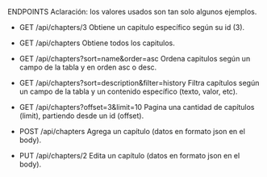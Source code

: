 ENDPOINTS
Aclaración: los valores usados son tan solo algunos ejemplos.

- GET /api/chapters/3 
    Obtiene un capitulo específico según su id (3).

- GET /api/chapters 
    Obtiene todos los capitulos.

- GET /api/chapters?sort=name&order=asc
    Ordena capitulos según un campo de la tabla y en orden asc o desc.

- GET /api/chapters?sort=description&filter=history
    Filtra capítulos según un campo de la tabla y un contenido específico (texto, valor, etc).

- GET /api/chapters?offset=3&limit=10
    Pagina una cantidad de capítulos (limit), partiendo desde un id (offset).

- POST /api/chapters
    Agrega un capítulo (datos en formato json en el body).

- PUT /api/chapters/2
    Edita un capítulo (datos en formato json en el body).
